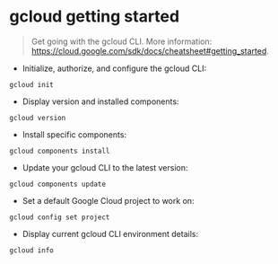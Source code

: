 # gcloud getting started

> Get going with the gcloud CLI.
> More information: <https://cloud.google.com/sdk/docs/cheatsheet#getting_started>.

- Initialize, authorize, and configure the gcloud CLI:

`gcloud init`

- Display version and installed components:

`gcloud version`

- Install specific components:

`gcloud components install`

- Update your gcloud CLI to the latest version:

`gcloud components update`

- Set a default Google Cloud project to work on:

`gcloud config set project`

- Display current gcloud CLI environment details:

`gcloud info`
